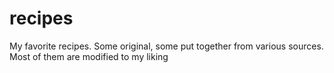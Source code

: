 recipes
=======

My favorite recipes. Some original, some put together from various sources. Most of them are modified to my liking